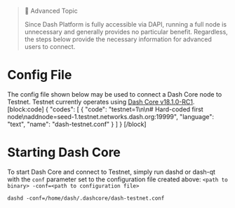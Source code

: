 > 🚧 Advanced Topic
>
> Since Dash Platform is fully accessible via DAPI, running a full node is unnecessary and generally provides no particular benefit. Regardless, the steps below provide the necessary information for advanced users to connect.

# Config File

 The config file shown below may be used to connect a Dash Core node to Testnet. Testnet currently operates using [Dash Core v18.1.0-RC1](https://github.com/dashpay/dash/releases/tag/v18.1.0-rc.1).
[block:code]
{
  "codes": [
    {
      "code": "testnet=1\n\n# Hard-coded first node\naddnode=seed-1.testnet.networks.dash.org:19999",
      "language": "text",
      "name": "dash-testnet.conf"
    }
  ]
}
[/block]
# Starting Dash Core

To start Dash Core and connect to Testnet, simply run dashd or dash-qt with the `conf` parameter set to the configuration file created above: `<path to binary> -conf=<path to configuration file>`

```shell Start dashd on Testnet
dashd -conf=/home/dash/.dashcore/dash-testnet.conf
```